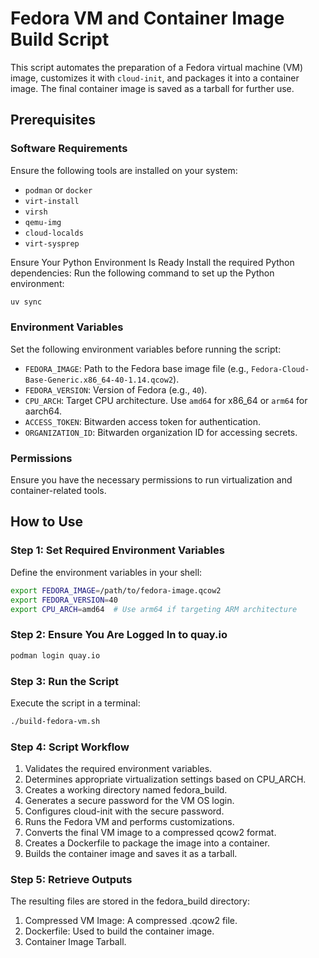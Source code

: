# Fedora VM and Container Image Build Script

This script automates the preparation of a Fedora virtual machine (VM) image, customizes it with `cloud-init`,
and packages it into a container image.
The final container image is saved as a tarball for further use.

## Prerequisites

### Software Requirements
Ensure the following tools are installed on your system:
- `podman` or `docker`
- `virt-install`
- `virsh`
- `qemu-img`
- `cloud-localds`
- `virt-sysprep`

Ensure Your Python Environment Is Ready
Install the required Python dependencies: Run the following command to set up the Python environment:
```bash
uv sync
```

### Environment Variables
Set the following environment variables before running the script:
- `FEDORA_IMAGE`: Path to the Fedora base image file (e.g., `Fedora-Cloud-Base-Generic.x86_64-40-1.14.qcow2`).
- `FEDORA_VERSION`: Version of Fedora (e.g., `40`).
- `CPU_ARCH`: Target CPU architecture. Use `amd64` for x86_64 or `arm64` for aarch64.
- `ACCESS_TOKEN`: Bitwarden access token for authentication.
- `ORGANIZATION_ID`: Bitwarden organization ID for accessing secrets.

### Permissions
Ensure you have the necessary permissions to run virtualization and container-related tools.

## How to Use

### Step 1: Set Required Environment Variables
Define the environment variables in your shell:
```bash
export FEDORA_IMAGE=/path/to/fedora-image.qcow2
export FEDORA_VERSION=40
export CPU_ARCH=amd64  # Use arm64 if targeting ARM architecture
```

### Step 2: Ensure You Are Logged In to quay.io
```bash
podman login quay.io
```

### Step 3: Run the Script
Execute the script in a terminal:
```bash
./build-fedora-vm.sh
```

### Step 4: Script Workflow
1. Validates the required environment variables.
2. Determines appropriate virtualization settings based on CPU_ARCH.
3. Creates a working directory named fedora_build.
4. Generates a secure password for the VM OS login.
5. Configures cloud-init with the secure password.
6. Runs the Fedora VM and performs customizations.
7. Converts the final VM image to a compressed qcow2 format.
8. Creates a Dockerfile to package the image into a container.
9. Builds the container image and saves it as a tarball.

### Step 5: Retrieve Outputs
The resulting files are stored in the fedora_build directory:
1. Compressed VM Image: A compressed .qcow2 file.
2. Dockerfile: Used to build the container image.
3. Container Image Tarball.
